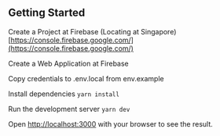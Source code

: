 ## Getting Started

Create a Project at Firebase (Locating at Singapore)
[https://console.firebase.google.com/](https://console.firebase.google.com/)

Create a Web Application at Firebase

Copy credentials to .env.local from env.example

Install dependencies
`yarn install`

Run the development server
`yarn dev`

Open [http://localhost:3000](http://localhost:3000) with your browser to see the result.


